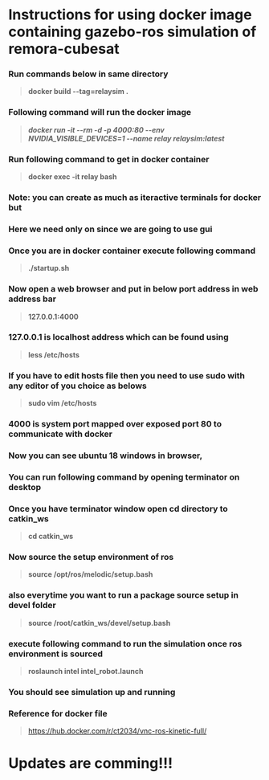 # Instructions for using docker image containing gazebo-ros simulation of remora-cubesat

### Run commands below in same directory

>  **docker build --tag=relaysim .** 

### Following command will run the docker image 

>    ***docker run -it --rm -d -p 4000:80 --env NVIDIA_VISIBLE_DEVICES=1 --name relay relaysim:latest***

### Run following command to get in docker container

>  **docker exec -it relay bash** 

### Note: you can create as much as iteractive terminals for docker but 
### Here we need only on since we are going to use gui
### Once you are in docker container execute following command

>  **./startup.sh** 

### Now open a web browser and put in below port address in web address bar

>  **127.0.0.1:4000**

### 127.0.0.1 is localhost address which can be found using

>  **less /etc/hosts**

### If you have to edit hosts file then you need to use sudo with any editor of you choice as belows
>  **sudo vim /etc/hosts**

### 4000 is system port mapped over exposed port 80 to communicate with docker 
### Now you can see ubuntu 18 windows in browser, 
### You can run following command by opening terminator on desktop
### Once you have terminator window open cd directory to catkin_ws

> **cd catkin_ws**

### Now source the setup environment of ros

> **source /opt/ros/melodic/setup.bash**

### also everytime you want to run a package source setup in devel folder

> **source /root/catkin_ws/devel/setup.bash**

### execute following command to run the simulation once ros environment is sourced

>  **roslaunch intel intel_robot.launch** 

### You should see simulation up and running
### Reference for docker file 

> https://hub.docker.com/r/ct2034/vnc-ros-kinetic-full/

# Updates are comming!!!
